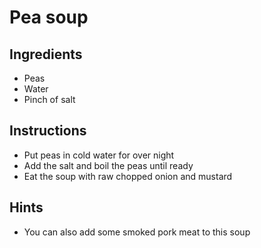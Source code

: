 # Pea soup
## Ingredients
- Peas
- Water
- Pinch of salt

## Instructions
- Put peas in cold water for over night
- Add the salt and boil the peas until ready
- Eat the soup with raw chopped onion and mustard

## Hints
- You can also add some smoked pork meat to this soup
